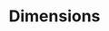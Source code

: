 ---
layout: default
bigquery: https://console.cloud.google.com/bigquery?p=covid-19-dimensions-ai&page=table&d=data&t=publications
contributors: Digital Science, https://www.digital-science.com/
cost: Free for personal, non-commercial use.
description: Dimensions contains more than 100 million publications, ranging from
  articles published in scholarly journals, books and book chapters, to preprints
  and conference proceedings. All publications are contextualized with linked data
  sets, funding, publications, patents, clinical trials, and policy documents. You
  can also view associated categories, funders, institutions, and researcher profiles.
documentation: https://docs.dimensions.ai/bigquery/index.html
last_edit: 04/09/2022, 10:59:46
location: https://www.dimensions.ai/products/free/
maintained_by: Digital Science, https://www.digital-science.com/
schema_fields:
- original_title
- volume
- category_icrp_cso
- associated_publication_id
- arxiv_id
- isbn
- address
- external_ids
- research_org_city_names
- research_org_state_names
- category_hra
- granted_year
- granted_date
- funder_countries
- wikipedia_url
- end_year
- original_assignee_countries
- id
- funder_org_countries
- links
- category_icrp_ct
- jurisdiction
- gender
- funding_cny
- date_online
- category_bra
- filing_date
- source_id
- investigators
- family_id
- date_normal
- funding_currency
- title
- priority_year
- legal_status
- mesh_headings
- citation_string
- expiration_year
- funding_jpy
- category_for
- concepts
- family_count
- legal_events
- publication_year
- subtitles
- funding_nzd
- family_members_ids
- funding_aud
- mesh_terms
- type
- filing_status
- status
- kind
- category_hrcs_rac
- created_date
- open_access_categories_v2
- filing_year
- reference_ids
- repository_id
- funder_org_acronyms
- resulting_publication_doi
- registry
- date_inserted
- editors
- journal
- conditions
- research_org_country_names
- book_title
- pmcid
- citations_count
- publication_date
- resulting_publication_ids
- current_assignee
- acronyms
- funding_usd
- funding_amount
- phase
- interventions
- assignee_countries
- acknowledgements
- expiration_date
- cited_by_ids
- funder_org
- priority_date
- original_abstract
- authors
- pages
- category_rcdc
- end_date
- repository_name
- associated_publication_doi
- conference
- language
- relationships
- established
- issue
- grant_number
- original_assignee
- repository_url
- patent_ids
- embargo_date
- associated_publication_pmid
- acronym
- assignee_orgs
- description
- linkout
- foa_number
- cpc
- funding_cad
- inventor_names
- category_hrcs_hc
- funding_details
- types
- aliases
- altmetrics
- research_org_cities
- application_number
- research_org_countries
- proceedings_title
- journal_lists
- date
- funding_gbp
- abstract
- doi
- current_assignee_countries
- metrics
- brief_title
- eisbn
- email_address
- clinical_trial_ids
- active_years
- original_assignee_orgs
- labels
- parent_id
- researcher_ids
- supporting_grant_ids
- start_date
- book_series_title
- pmid
- year
- category_uoa
- citations
- ipcr
- funder_orgs
- funder_org_cities
- funder_org_state_codes
- research_org_state_codes
- license
- name
- start_year
- date_print
- associated_grant_ids
- funding_eur
- research_orgs
- categories
- date_modified
- funding_chf
- publication_ids
- category_sdg
- open_access_categories
- publisher
- organisation_details
- current_assignee_orgs
- date_imported_gbq
- associated_publication_arxiv_id
shortname: dimensions
tags:
- scholarly literature
- patents
- funding
- clinical trials
- academic profiles
terms_of_use: 'Use of both the Dimensions COVID-19 dataset and full Dimensions dataset
  are subject to the Dimensions Terms of use: https://www.dimensions.ai/policies-terms-legal '
title: Dimensions
uuid: dcff88bd-fe6b-4fdb-8159-809bf9d7bc1c
---